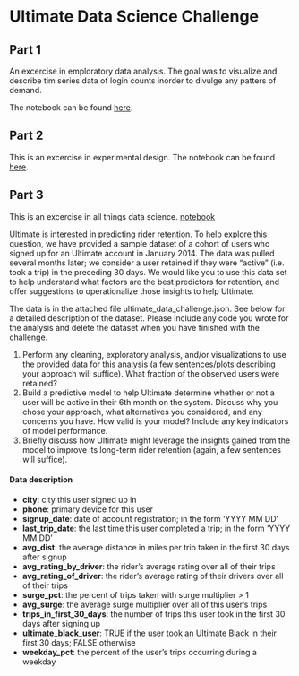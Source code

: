 # Ultimate Data Science Challenge

## Part 1

An excercise in emploratory data analysis. The goal was to visualize and describe tim series data of login counts inorder to divulge any patters of demand.

The notebook can be found [here](https://github.com/srtandon/Springboard_coursework/blob/master/Unit_27/Ultimate%20Challenge/Ultimate%20Challenge%20--%20Part%201.ipynb).


## Part 2

This is an excercise in experimental design. The notebook can be found [here](https://github.com/srtandon/Springboard_coursework/blob/master/Unit_27/Ultimate%20Challenge/Ultimate%20Challenge%20--%20Part2.ipynb).

## Part 3

This is an excercise in all things data science. [notebook](https://github.com/srtandon/Springboard_coursework/blob/master/Unit_27/Ultimate%20Challenge/Ultimate%20Challenge%20--%20Part%203.ipynb)

Ultimate is interested in predicting rider retention. To help explore this question, we have provided a sample dataset of a cohort of users who signed up for an Ultimate account in January 2014. The data was pulled several months later; we consider a user retained if they were “active” (i.e. took a trip) in the preceding 30 days.
We would like you to use this data set to help understand what factors are the best predictors for retention, and offer suggestions to operationalize those insights to help Ultimate.

The data is in the attached file ultimate_data_challenge.json. See below for a detailed description of the dataset. Please include any code you wrote for the analysis and delete the dataset when you have finished with the challenge.

  1. Perform any cleaning, exploratory analysis, and/or visualizations to use the provided data for this analysis (a few sentences/plots describing your approach will suffice). What fraction of the observed users were retained?
  2. Build a predictive model to help Ultimate determine whether or not a user will be active in their 6th month on the system. Discuss why you chose your approach, what alternatives you considered, and any concerns you have. How valid is your model? Include any key indicators of model performance.
  3. Briefly discuss how Ultimate might leverage the insights gained from the model to improve its long-term rider retention (again, a few sentences will suffice).

#### Data description

- **city**: city this user signed up in
- **phone**: primary device for this user
- **signup_date**: date of account registration; in the form ‘YYYY MM DD’
- **last_trip_date**: the last time this user completed a trip; in the form ‘YYYY MM DD’
- **avg_dist**: the average distance in miles per trip taken in the first 30 days after signup
- **avg_rating_by_driver**: the rider’s average rating over all of their trips
- **avg_rating_of_driver**: the rider’s average rating of their drivers over all of their trips
- **surge_pct**: the percent of trips taken with surge multiplier > 1
- **avg_surge**: the average surge multiplier over all of this user’s trips
- **trips_in_first_30_days**: the number of trips this user took in the first 30 days after signing up
- **ultimate_black_user**: TRUE if the user took an Ultimate Black in their first 30 days; FALSE otherwise
- **weekday_pct**: the percent of the user’s trips occurring during a weekday
